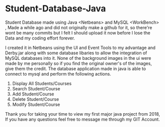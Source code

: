 # Student-Database-Java
Student Database made using Java &lt;Netbeans> and MySQL &lt;WorkBench> , Made a while ago and did not originally make a github for it, so there're wont be many commits but I felt I should upload it now before I lose the Data and my coding effort forever.

I created it in Netbeans using the UI and Event Tools to my advantage and Derby.jar along with some database libaries to allow the integration of MySQL databases into it.
None of the background images in the ui were made by me personally so if you find the original owner's of the images, give them the credit.
The database application made in java is able to connect to mysql and perform the following actions.

1. Display All Students/Courses
2. Search Student/Course
3. Add Student/Course
4. Delete Student/Course
5. Modify Student/Course

Thank you for taking your time to view my first major java project from 2018, 
If you have any questions feel free to message me through my GIT Account.
